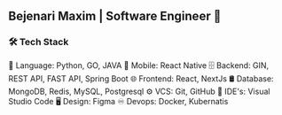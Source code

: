 ## Bejenari Maxim | Software Engineer 👋

### 🛠  Tech Stack
📜  Language:  Python, GO, JAVA
📱  Mobile:  React Native
🗄  Backend:  GIN, REST API, FAST API, Spring Boot
🌐  Frontend:  React, NextJs
🛢  Database:  MongoDB, Redis, MySQL, Postgresql
⚙️  VCS:   Git, GitHub
🔧  IDE's:  Visual Studio Code
🖥  Design:  Figma
♾️  Devops: Docker, Kubernatis

